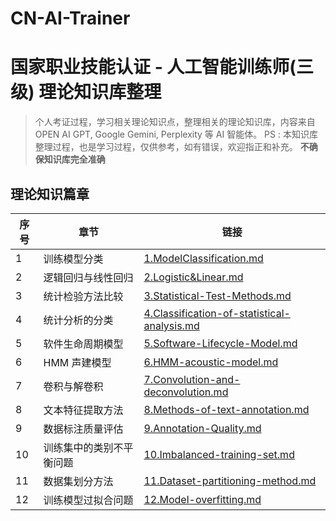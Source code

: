 # CN-AI-Trainer

# 国家职业技能认证 - 人工智能训练师(三级) 理论知识库整理

> 个人考证过程，学习相关理论知识点，整理相关的理论知识库，内容来自 OPEN AI GPT, Google Gemini, Perplexity 等 AI 智能体。
> PS : 本知识库整理过程，也是学习过程，仅供参考，如有错误，欢迎指正和补充。 **不确保知识库完全准确**

## 理论知识篇章

| 序号 | 章节                     | 链接                                                                                       |
| ---- | ------------------------ | ------------------------------------------------------------------------------------------ |
| 1    | 训练模型分类             | [1.ModelClassification.md](1.ModelClassification.md)                                       |
| 2    | 逻辑回归与线性回归       | [2.Logistic&Linear.md](2.Logistic&Linear.md)                                               |
| 3    | 统计检验方法比较         | [3.Statistical-Test-Methods.md](3.Statistical-Test-Methods.md)                             |
| 4    | 统计分析的分类           | [4.Classification-of-statistical-analysis.md](4.Classification-of-statistical-analysis.md) |
| 5    | 软件生命周期模型         | [5.Software-Lifecycle-Model.md](5.Software-Lifecycle-Model.md)                             |
| 6    | HMM 声建模型             | [6.HMM-acoustic-model.md](6.HMM-acoustic-model.md)                                         |
| 7    | 卷积与解卷积             | [7.Convolution-and-deconvolution.md](7.Convolution-and-deconvolution.md)                   |
| 8    | 文本特征提取方法         | [8.Methods-of-text-annotation.md](8.Methods-of-text-annotation.md)                         |
| 9    | 数据标注质量评估         | [9.Annotation-Quality.md](9.Annotation-Quality.md)                                         |
| 10   | 训练集中的类别不平衡问题 | [10.Imbalanced-training-set.md](10.Imbalanced-training-set.md)                             |
| 11   | 数据集划分方法           | [11.Dataset-partitioning-method.md](11.Dataset-partitioning-method.md)                     |
| 12   | 训练模型过拟合问题       | [12.Model-overfitting.md](12.Model-overfitting.md)                                         |
